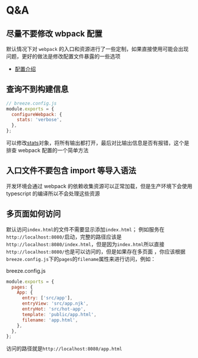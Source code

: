 # Q&A

## 尽量不要修改 wbpack 配置

默认情况下对 `webpack` 的入口和资源进行了一些定制，如果直接使用可能会出现问题，更好的做法是修改配置文件暴露的一些选项

- [配置介绍](/config/)

## 查询不到构建信息

```js
// breeze.config.js
module.exports = {
  configureWebpack: {
    stats: 'verbose',
  },
};
```

可以修改[stats](https://webpack.docschina.org/configuration/stats/)对象，将所有输出都打开，最后对比输出信息是否有报错，这个是排查 webpack 配置的一个简单方法

## 入口文件不要包含 import 等导入语法

开发环境会通过 webpack 的依赖收集资源可以正常加载，但是生产环境下会使用 typescript 的编译所以不会处理这些资源

## 多页面如何访问

默认访问`index.html`的文件不需要显示添加`index.html`；
例如服务在`http://localhost:8080/`启动，完整的路径应该是`http://localhost:8080/index.html`，但是因为`index.html`所以直接`http://localhost:8080/`也是可以访问的，但是如果存在多页面
，你应该根据`breeze.config.js`下的`pages`的`filename`属性来进行访问，例如：

breeze.config.js

```js
module.exports = {
  pages: {
    App: {
      entry: ['src/app'],
      entryView: 'src/app.njk',
      entryHot: 'src/hot-app',
      template: 'public/app.html',
      filename: 'app.html',
    },
  },
};
```

访问的路径就是`http://localhost:8080/app.html`
